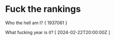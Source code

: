 # Fuck the rankings

Who the hell am I?
{ 1937061 }

What fucking year is it?
[ 2024-02-22T20:00:00Z ]
